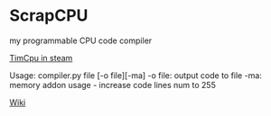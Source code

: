 # ScrapCPU
my programmable CPU code compiler

[TimCpu in steam](https://steamcommunity.com/sharedfiles/filedetails/?id=2677694057)

Usage: compiler.py file [-o file][-ma]
-o file: output code to file
-ma: memory addon usage - increase code lines num to 255

[Wiki](https://github.com/timofey260/ScrapCPU/wiki)
